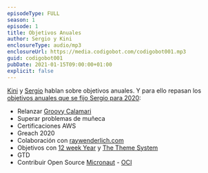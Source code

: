 ```yaml
---
episodeType: FULL
season: 1
episode: 1
title: Objetivos Anuales
author: Sergio y Kini
enclosureType: audio/mp3
enclosureUrl: https://media.codigobot.com/codigobot001.mp3
guid: codigobot001
pubDate: 2021-01-15T09:00:00+01:00
explicit: false
---
```


[Kini](https://kinisoftware.com) y  [Sergio](https://sergiodelamo.com) hablan sobre objetivos anuales. Y para ello repasan los [objetivos anuales que se fijo Sergio para 2020](https://groovycalamari.com/issues/171/index.html#start): 

- Relanzar [Groovy Calamari](https://groovycalamari.com)
- Superar problemas de muñeca
- Certificaciones AWS
- Greach 2020
- Colaboración con [raywenderlich.com](https://raywenderlich.com)
- Objetivos con [12 week Year](https://12weekyear.com) y [The Theme System](https://www.thethemesystem.com)
- GTD
- Contribuir Open Source [Micronaut](https://micronaut.io) - [OCI](https://objectcomputing.com)
